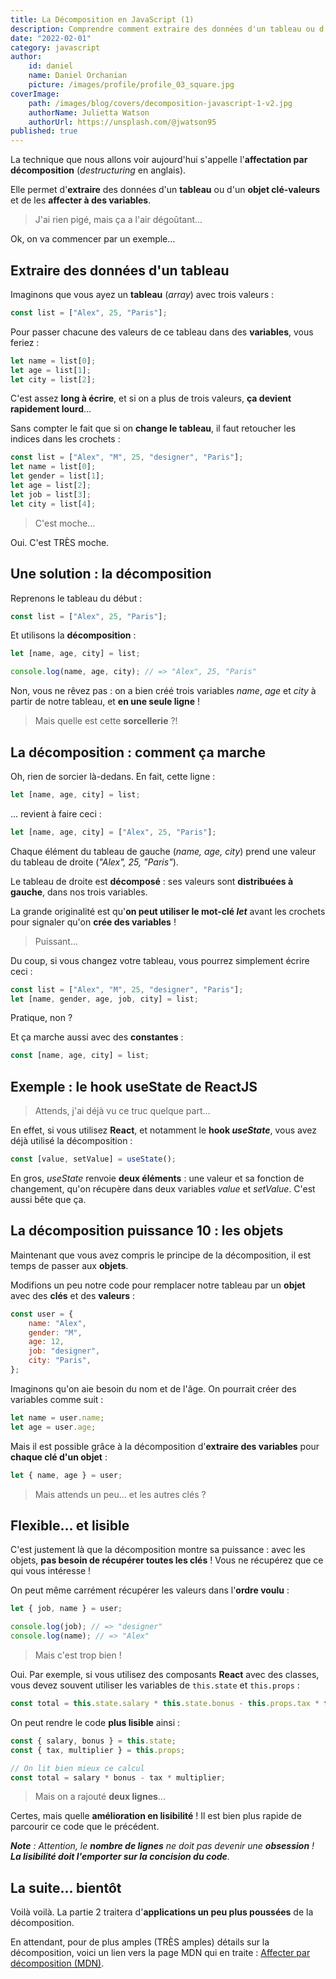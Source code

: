 ```yaml
---
title: La Décomposition en JavaScript (1)
description: Comprendre comment extraire des données d'un tableau ou d'un objet pour créer directement des variables. 
date: "2022-02-01"
category: javascript
author:
    id: daniel
    name: Daniel Orchanian
    picture: /images/profile/profile_03_square.jpg
coverImage:
    path: /images/blog/covers/decomposition-javascript-1-v2.jpg
    authorName: Julietta Watson
    authorUrl: https://unsplash.com/@jwatson95
published: true
---
```


La technique que nous allons voir aujourd'hui s'appelle l'**affectation par décomposition** (_destructuring_ en anglais).

Elle permet d'**extraire** des données d'un **tableau** ou d'un **objet clé-valeurs** et de les **affecter à des variables**.

> J'ai rien pigé, mais ça a l'air dégoûtant...

Ok, on va commencer par un exemple...


## Extraire des données d'un tableau

Imaginons que vous ayez un **tableau** (_array_) avec trois valeurs :

```js
const list = ["Alex", 25, "Paris"];
```

Pour passer chacune des valeurs de ce tableau dans des **variables**, vous feriez :

```js
let name = list[0];
let age = list[1];
let city = list[2];
```

C'est assez **long à écrire**, et si on a plus de trois valeurs, **ça devient rapidement lourd**...

Sans compter le fait que si on **change le tableau**, il faut retoucher les indices dans les crochets :

```js
const list = ["Alex", "M", 25, "designer", "Paris"];
let name = list[0];
let gender = list[1];
let age = list[2];
let job = list[3];
let city = list[4];
```

> C'est moche...

Oui. C'est TRÈS moche.


## Une solution : la décomposition

Reprenons le tableau du début :

```js
const list = ["Alex", 25, "Paris"];
```

Et utilisons la **décomposition** :

```js
let [name, age, city] = list;

console.log(name, age, city); // => "Alex", 25, "Paris"
```

Non, vous ne rêvez pas : on a bien créé trois variables _name_, _age_ et _city_ à partir de notre tableau, et **en une seule ligne** !

> Mais quelle est cette **sorcellerie** ?!


## La décomposition : comment ça marche

Oh, rien de sorcier là-dedans. En fait, cette ligne :

```js
let [name, age, city] = list;
```

... revient à faire ceci :

```js
let [name, age, city] = ["Alex", 25, "Paris"];
```

Chaque élément du tableau de gauche (_name, age, city_) prend une valeur du tableau de droite (_"Alex", 25, "Paris"_).

Le tableau de droite est **décomposé** : ses valeurs sont **distribuées à gauche**, dans nos trois variables.

La grande originalité est qu'**on peut utiliser le mot-clé _let_** avant les crochets pour signaler qu'on **crée des variables** !

> Puissant...

Du coup, si vous changez votre tableau, vous pourrez simplement écrire ceci :

```js
const list = ["Alex", "M", 25, "designer", "Paris"];
let [name, gender, age, job, city] = list;
```

Pratique, non ?

Et ça marche aussi avec des **constantes** :

```js
const [name, age, city] = list;
```


## Exemple : le hook useState de ReactJS

> Attends, j'ai déjà vu ce truc quelque part...

En effet, si vous utilisez **React**, et notamment le **hook _useState_**, vous avez déjà utilisé la décomposition :

```js
const [value, setValue] = useState();
```

En gros, _useState_ renvoie **deux éléments** : une valeur et sa fonction de changement, qu'on récupère dans deux variables _value_ et _setValue_. C'est aussi bête que ça.


## La décomposition puissance 10 : les objets

Maintenant que vous avez compris le principe de la décomposition, il est temps de passer aux **objets**.

Modifions un peu notre code pour remplacer notre tableau par un **objet** avec des **clés** et des **valeurs** :

```js
const user = {
    name: "Alex",
    gender: "M",
    age: 12,
    job: "designer",
    city: "Paris",
};
```

Imaginons qu'on aie besoin du nom et de l'âge. On pourrait créer des variables comme suit :

```js
let name = user.name;
let age = user.age;
```

Mais il est possible grâce à la décomposition d'**extraire des variables** pour **chaque clé d'un objet** :

```js
let { name, age } = user;
```

> Mais attends un peu... et les autres clés ?


## Flexible... et lisible

C'est justement là que la décomposition montre sa puissance : avec les objets, **pas besoin de récupérer toutes les clés** ! Vous ne récupérez que ce qui vous intéresse !

On peut même carrément récupérer les valeurs dans l'**ordre voulu** :

```js
let { job, name } = user;

console.log(job); // => "designer"
console.log(name); // => "Alex"
```

> Mais c'est trop bien !

Oui. Par exemple, si vous utilisez des composants **React** avec des classes, vous devez souvent utiliser les variables de `this.state` et `this.props` :

```js
const total = this.state.salary * this.state.bonus - this.props.tax * this.props.multiplier;
```

On peut rendre le code **plus lisible** ainsi :

```js
const { salary, bonus } = this.state;
const { tax, multiplier } = this.props;

// On lit bien mieux ce calcul
const total = salary * bonus - tax * multiplier;
```

> Mais on a rajouté **deux lignes**...

Certes, mais quelle **amélioration en lisibilité** ! Il est bien plus rapide de parcourir ce code que le précédent.

_**Note** : Attention, le **nombre de lignes** ne doit pas devenir une **obsession** ! **La lisibilité doit l'emporter sur la concision du code**._


## La suite... bientôt

Voilà voilà. La partie 2 traitera d'**applications un peu plus poussées** de la décomposition.

En attendant, pour de plus amples (TRÈS amples) détails sur la décomposition, voici un lien vers la page MDN qui en traite : [Affecter par décomposition (MDN)](https://developer.mozilla.org/fr/docs/Web/JavaScript/Reference/Operators/Destructuring_assignment).
